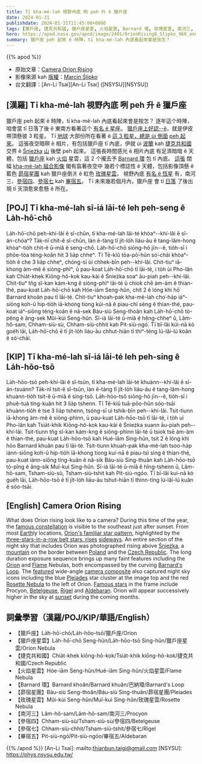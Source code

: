 ```yaml
---
title: Tī kha-mé-lah 視野內底 咧 peh 升 ê 獵戶座
date: 2024-01-31
publishdate: 2024-01-31T11:45:00+0800
tags: [獵戶座, 捷克共和國, 獵戶座星雲, 火焰星雲, Barnard 環, 玫瑰星雲, 南河三, 參宿四, 參宿七, 畢宿五]
hero: https://apod.nasa.gov/apod/image/2401/OrionRisingB_Slipko_960_annotated.jpg
summary: 獵戶座 peh 起來 ê 時陣，tī kha-mé-lah 內底看起來會是按怎？
---
```


{{% apod %}}

- 原始文章：[Camera Orion Rising](https://apod.nasa.gov/apod/ap240131.html)
- 影像來源 kah [版權][copyright]：[Marcin Ślipko](https://www.instagram.com/marcinslipko_photo/)
- 台文翻譯：[An-Li Tsai][An-Li Tsai] ([NSYSU][NSYSU])

## [漢羅] Tī kha-mé-lah 視野內底 咧 peh 升 ê 獵戶座
獵戶座 peh 起來 ê 時陣，tī kha-mé-lah 內底看起來會是按怎？
逐年這个時陣，咱會當 tī 日落了後 ê 東南方看著這个 [有名 ê 星座][famous constellation]。
[獵戶座上好認--ê][Orion's familiar star pattern]，就是伊皮帶頂懸彼 3 粒星。
Tī [地球][Earth] 大部份所在看著 ê [這 3 粒星，總是 ùi 側面][three-stars-in-a-row belt stars, rises] [peh 起來][sideways]。
這張夜空暗暝 ê 相片，有包括獵戶座 tī 內底，伊就 ùi [波蘭][Poland] kah [捷克共和國][Czech Republic] 交界 ê [Śnieżka][Śnieżka] [山][mountain] 後壁 peh 起來。
這張長時間感光 ê 相片內底 有足濟暗暗 ê 天體，包括 [獵戶座][Orion] kah [火焰][Flame] 星雲，這 2 个攏去予 [Barnard 環][Barnard's Loop] 包 tī 內底。
[這張][featured] 闊幅 [kha-mé-lah 組合影像][camera composite] 閣有翕著夜空中 幾若个標誌性 ê 天體，包括影像頂懸 ê 藍色 [昴宿星團][Pleiades] kah 獵戶座倒爿 ê 紅色 [玫瑰星雲][Rosette Nebula]。
視野內底 [有名 ê 恆星][Famous stars] 有，南河三、[參宿四][Betelgeuse]、[參宿七][Rigel] kah [畢宿五][Aldebaran]。
Tī 未來幾若個月內，獵戶座 會 tī [日落][sunset] 了後出現 tī 天頂愈來愈懸 ê 所在。

## [POJ] Tī kha-mé-lah sī-iá lāi-té leh peh-seng ê La̍h-hō͘-chō
La̍h-hō͘-chō peh-khí-lâi ê sî-chūn, tī kha-mé-lah lāi-té khòaⁿ--khí-lâi ē sī-án-chóaⁿ?
Ta̍k-nî chit-ê sî-chūn, lán ē-tàng tī ji̍t-lo̍h liáu-āu ê tang-lâm-hong khòaⁿ-tio̍h chit-ê ū-miâ ê seng-chō.
La̍h-hō͘-chō siōng-hó jīn--ê, tio̍h-sī i phôe-tòa téng-koân hit 3 lia̍p chheⁿ.
Tī Tē-kiû tōa-pō͘-hūn só͘-chāi khòaⁿ-tio̍h ê che 3 lia̍p chheⁿ, chóng-sī ùi chhek-bīn peh--khí-lâi.
Chit-tiuⁿ iā-khong àm-mê ê siòng-phìⁿ, ū pau-koat La̍h-hō͘-chō tī lāi-té, i to̍h ùi Pho-lân kah Chia̍t-khek Kiōng-hô-kok kau-kài ê Śnieżka soaⁿ āu-piah peh--khí-lâi.
Chit-tiuⁿ tn̂g sî-kan kám-kng ê siòng-phìⁿ lāi-té ū chiok chē àm-àm ê thian-thé, pau-koat La̍h-hō͘-chō kah Hóe-iām Seng-hûn, chit 2 ê lóng khì hō͘ Barnard khoân pau tī lāi-té.
Chit-tiuⁿ khoah-pak kha-mé-lah cho͘-ha̍p iáⁿ-siōng koh-ū hip-tio̍h iā-khong tiong kúi-nā ê piau-chì sèng ê thian-thé, pau-koat iáⁿ-siōng téng-koân ê nâ-sek Báu-siù Seng-thoân kah La̍h-hō͘-chō tò-pêng ê âng-sek Mûi-kùi Seng-hûn.
Sī-iá lāi-té ū-miâ ê hêng-chheⁿ ū, Lâm-hô-sam, Chham-siù-sù, Chham-siù-chhit kah Pit-siù-ngó͘.
Tī bī-lâi kúi-nā kò goe̍h lāi, La̍h-hō͘-chō ē tī ji̍t-lo̍h liáu-āu chhut-hiān tī thiⁿ-téng lú-lâi-lú koân ê só͘-chāi.

## [KIP] Tī kha-mé-lah sī-iá lāi-té leh peh-sing ê La̍h-hōo-tsō
La̍h-hōo-tsō peh-khí-lâi ê sî-tsūn, tī kha-mé-lah lāi-té khuànn--khí-lâi ē sī-án-tsuánn?
Ta̍k-nî tsit-ê sî-tsūn, lán ē-tàng tī ji̍t-lo̍h liáu-āu ê tang-lâm-hong khuànn-tio̍h tsit-ê ū-miâ ê sing-tsō.
La̍h-hōo-tsō siōng-hó jīn--ê, tio̍h-sī i phuê-tuà tíng-kuân hit 3 lia̍p tshenn.
Tī Tē-kiû tuā-pōo-hūn sóo-tsāi khuànn-tio̍h ê tse 3 lia̍p tshenn, tsóng-sī uì tshik-bīn peh--khí-lâi.
Tsit-tiunn iā-khong àm-mê ê siòng-phìnn, ū pau-kuat La̍h-hōo-tsō tī lāi-té, i to̍h uì Pho-lân kah Tsia̍t-khik Kiōng-hô-kok kau-kài ê Śnieżka suann āu-piah peh--khí-lâi.
Tsit-tiunn tn̂g sî-kan kám-kng ê siòng-phìnn lāi-té ū tsiok tsē àm-àm ê thian-thé, pau-kuat La̍h-hōo-tsō kah Hué-iām Sing-hûn, tsit 2 ê lóng khì hōo Barnard khuân pau tī lāi-té.
Tsit-tiunn khuah-pak kha-mé-lah tsoo-ha̍p iánn-siōng koh-ū hip-tio̍h iā-khong tiong kuí-nā ê piau-tsì sìng ê thian-thé, pau-kuat iánn-siōng tíng-kuân ê nâ-sik Báu-siù Sing-thuân kah La̍h-hōo-tsō tò-pîng ê âng-sik Muî-kuì Sing-hûn.
Sī-iá lāi-té ū-miâ ê hîng-tshenn ū, Lâm-hô-sam, Tsham-siù-sù, Tsham-siù-tshit kah Pit-siù-ngóo.
Tī bī-lâi kuí-nā kò gue̍h lāi, La̍h-hōo-tsō ē tī ji̍t-lo̍h liáu-āu tshut-hiān tī thinn-tíng lú-lâi-lú kuân ê sóo-tsāi.

## [English] Camera Orion Rising
What does Orion rising look like to a camera?
During this time of the year, the [famous constellation][famous constellation] is visible to the southeast just after sunset.
From most [Earth][Earth]ly locations, [Orion's familiar star pattern][Orion's familiar star pattern], highlighted by the [three-stars-in-a-row belt stars, rises][three-stars-in-a-row belt stars, rises] [sideways][sideways].
An entire section of the night sky that includes Orion was photographed rising above [Śnieżka][Śnieżka], a [mountain][mountain] on the border between [Poland][Poland] and the [Czech Republic][Czech Republic].
The long duration exposure sequence brings up many faint features including the [Orion][Orion] and [Flame][Flame] Nebulas, both encompassed by the curving [Barnard's Loop][Barnard's Loop].
The [featured][featured] wide-angle [camera composite][camera composite] also captured night sky icons including the blue [Pleiades][Pleiades] star cluster at the image top and the red [Rosette Nebula][Rosette Nebula] to the left of Orion.
[Famous stars][Famous stars] in the frame include Procyon, [Betelgeuse][Betelgeuse], [Rigel][Rigel] and [Aldebaran][Aldebaran].
Orion will appear successively higher in the sky at [sunset][sunset] during the coming months.

## 詞彙學習（漢羅/POJ/KIP/華語/English）
- 【獵戶座】La̍h-hō͘-chō/La̍h-hōo-tsō/獵戶座/Orion
- 【獵戶座星雲】La̍h-hō͘-chō Seng-hûn/La̍h-hōo-tsō Sing-hûn/獵戶座星雲/Orion Nebula
- 【捷克共和國】Chia̍t-khek kiōng-hô-kok/Tsia̍t-khik kiōng-hô-kok/捷克共和國/Czech Republic
- 【火焰星雲】Hóe-iām Seng-hûn/Hué-iām Sing-hûn/火焰星雲/Flame Nebula
- 【Barnard 環】Barnard khoân/Barnard khuân/巴納環/Barnard's Loop
- 【昴宿星團】Báu-siù Seng-thoân/Báu-siù Sing-thuân/昴宿星團/Pleiades
- 【玫瑰星雲】Mûi-kùi Seng-hûn/Muî-kuì Sing-hûn/玫瑰星雲/Rosette Nebula
- 【南河三】Lâm-hô-sam/Lâm-hô-sam/南河三/Procyon
- 【參宿四】Chham-siù-sù/Tsham-siù-sù/參宿四/Betelgeuse
- 【參宿七】Chham-siù-chhit/Tsham-siù-tshit/參宿七/Rigel
- 【畢宿五】Pit-siù-ngó͘/Pit-siù-ngóo/畢宿五/Aldebaran

{{% /apod %}}
[An-Li Tsai]: mailto:thianbun.taigi@gmail.com
[NSYSU]: https://phys.nsysu.edu.tw/

[copyright]: https://apod.nasa.gov/apod/fap/lib/about_apod.html#srapply
[License]: https://creativecommons.org/licenses/by/3.0/

[famous constellation]:https://universe.nasa.gov/news/147/discovering-the-universe-through-the-constellation-orion/
[Earth]:https://science.nasa.gov/earth/facts/
[Orion's familiar star pattern]:https://apod.nasa.gov/apod/ap030207.html
[three-stars-in-a-row belt stars, rises]:https://apod.nasa.gov/apod/ap171123.html
[sideways]:https://apod.nasa.gov/apod/ap201225.html
[Śnieżka]:https://pl.wikipedia.org/wiki/%C5%9Anie%C5%BCka
[mountain]:https://youtu.be/i9W_ek8b61I
[Poland]:https://en.wikipedia.org/wiki/Poland
[Czech Republic]:https://en.wikipedia.org/wiki/Czech_Republic
[Orion]:https://apod.nasa.gov/apod/ap210629.html
[Flame]:https://apod.nasa.gov/apod/ap211103.html
[Barnard's Loop]:https://en.wikipedia.org/wiki/Barnard%27s_Loop
[featured]:https://www.instagram.com/p/C2FpvawMzw9/
[camera composite]:https://apod.nasa.gov/apod/ap180321.html
[Pleiades]:https://en.wikipedia.org/wiki/Pleiades
[Rosette Nebula]:https://apod.nasa.gov/apod/ap210214.html
[Famous stars]:https://w0.peakpx.com/wallpaper/264/469/HD-wallpaper-cat-stars-glasses-sky-animal-sea-summer-funny-face-pink-pisica.jpg
[Betelgeuse]:https://universe.nasa.gov/news/237/what-is-betelgeuse-inside-the-strange-volatile-star/
[Rigel]:https://apod.nasa.gov/apod/ap220124.html
[Aldebaran]:https://skyandtelescope.org/astronomy-news/meet-aldebaran-the-bulls-eye/
[sunset]:https://apod.nasa.gov/apod/ap231025.html
